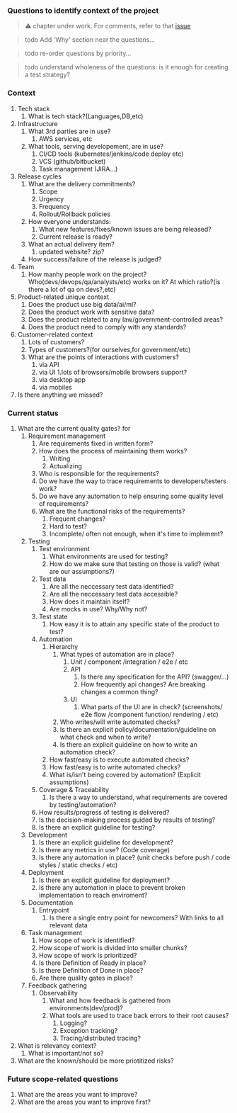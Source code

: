 ### Questions to identify context of the project

 > ⚠️ chapter under work. For comments, refer to that [issue](https://github.com/mikementor/mikementor/issues/8)

 > todo Add 'Why' section near the questions...

 > todo re-order questions by priority...

 > todo understand wholeness of the questions: is it enough for creating a test strategy?

### Context

1. Tech stack
    1. What is tech stack?(Languages,DB,etc)
2. Infrastructure
    1. What  3rd parties are in use? 
        1. AWS services, etc
    2. What tools, serving developement, are in use?
        1. CI/CD tools (kubernetes/jenkins/code deploy etc)
        2. VCS (github/bitbucket)
        3. Task management (JIRA...)
3. Release cycles
    1. What are the delivery commitments?
        1. Scope
        2. Urgency
        3. Frequency
        4. Rollout/Rollback policies
    2. How everyone understands:
        1. What new features/fixes/known issues are being released?
        2. Current release is ready?
    3. What an actual delivery item?
        1. updated website? zip?
    4. How success/failure of the release is judged?
5. Team
    1. How manhy people work on the project? Who(devs/devops/qa/analysts/etc) works on it? At which ratio?(is there a lot of qa on devs?,etc)
6. Product-related unique context
    1. Does the product use big data/ai/ml?
    2. Does the product work with sensitive data?
    3. Does the product related to any law/government-controlled areas?
    4. Does the product need to comply with any standards?
7. Customer-related context
    1. Lots of customers?
    2. Types of customers?(for ourselves,for government/etc)
    3. What are the points of interactions with customers? 
        1. via API
        2. via UI
            1.lots of browsers/mobile browsers support? 
        3. via desktop app
        4. via mobiles
8. Is there anything we missed?

### Current status

1. What are the current quality gates? for
    1. Requirement management
        1. Are requirements fixed in written form?
        2. How does the process of maintaining them works?
            1. Writing
            2. Actualizing
        3. Who is responsible for the requirements?
        4. Do we have the way to trace requirements to developers/testers work?
        5. Do we have any automation to help ensuring some quality level of requirements?
        6. What are the functional risks of the requirements?
            1. Frequent changes?
            2. Hard to test?
            3. Incomplete/ often not enough, when it's time to implement?
    2. Testing
        1. Test environment
            1. What environments are used for testing?
            2. How do we make sure that testing on those is valid? (what are our assumptions?)
        2. Test data
            1. Are all the neccessary test data identified?
            2. Are all the neccessary test data accessible?
            3. How does it maintain itself?
            4. Are mocks in use? Why/Why not?
        3. Test state
            1. How easy it is to attain any specific state of the product to test?
        4. Automation
            1. Hierarchy
                1. What types of automation are in place?
                    1. Unit / component /integration / e2e / etc
                    2. API
                        1. Is there any specification for the API? (swagger/...)
                        2. How frequently api changes? Are breaking changes a common thing?
                    3. UI
                        1. What parts of the UI are in check? (screenshots/ e2e flow /component function/ rendering / etc)
                2. Who writes/will write automated checks?
                3. Is there an explicit policy/documentation/guideline on what check and when to write?
                4. Is there an explicit guideline on how to write an automation check?
            2. How fast/easy is to execute automated checks?
            3. How fast/easy is to write automated checks?
            4. What is/isn't being covered by automation? (Explicit assumptions)
        5. Coverage & Traceability
            1. Is there a way to understand, what requirements are covered by testing/automation?
        6. How results/progress of testing is delivered?
        7. Is the decision-making process guided by results of testing?
        8. Is  there an explicit guideline for testing?
    3. Development
        1. Is there an explicit guideline for development?
        2. Is there any metrics in use? (Code coverage)
        3. Is there any automation in place? (unit checks before push / code styles / static checks / etc)
    4. Deployment
        1. Is there an explicit guideline for deployment?
        2. Is there any automation in place to prevent broken implementation to reach enviroment?
    5. Documentation
        1. Entrypoint
            1. Is there a single entry point for newcomers? With links to all relevant data
    6. Task management
        1. How scope of work is identified?
        2. How scope of work is divided into smaller chunks?
        3. How scope of work is prioritized?
        4. Is there Definition of Ready in place?
        6. Is there Definition of Done in place?
        6. Are there quality gates in place?
    7. Feedback gathering
        1. Observability 
            1. What and how feedback is gathered from environments(dev/prod)?
            2. What tools are used to trace back errors to their root causes?
                1. Logging?
                2. Exception tracking?
                3. Tracing/distributed tracing?
2. What is relevancy context?
    1. What is important/not so?
3. What are the known/should be more priotitized risks?

### Future scope-related questions

1. What are the areas you want to improve?
2. What are the areas you want to improve first?
